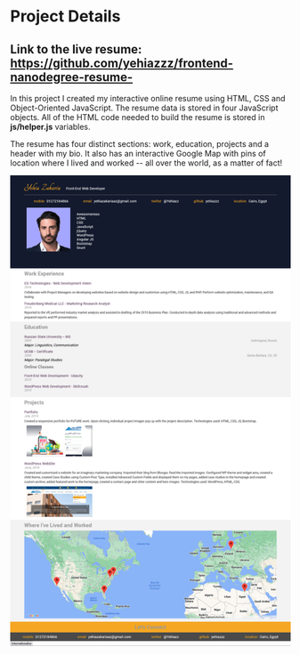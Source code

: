 # Project Details

## Link to the live resume: https://github.com/yehiazzz/frontend-nanodegree-resume-

In this project I created my interactive online resume using HTML, CSS and Object-Oriented JavaScript. The resume data is stored in four JavaScript objects. All of the HTML code needed to build the resume is stored in **js/helper.js** variables.

The resume has four distinct sections: work, education, projects and a header with my bio. It also has an interactive Google Map with pins of location where I lived and worked -- all over the world, as a matter of fact!

![alt tag](https://github.com/yehiazzz/frontend-nanodegree-resume-/blob/main/Resume.png)
